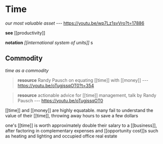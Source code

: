 # Time

_our most valuable asset_ --- <https://youtu.be/wp7Lz1svVro?t=17886>

**see** [[productivity]]

**notation** _[[international system of units]]_ $\mathrm s$

## Commodity

_time as a commodity_

> **resource** Randy Pausch on equating [[time]] with [[money]] --- <https://youtu.be/oTugjssqOT0?t=354>

> **resource** actionable advice for [[time]] management, talk by Randy Pausch --- <https://youtu.be/oTugjssqOT0>

[[time]] and [[money]] are highly equatable. many fail to understand the value of their [[time]], throwing away hours to save a few dollars

one's [[time]] is worth approximately double their salary to a [[business]], after factoring in complementary expenses and [[opportunity cost]]s such as heating and lighting and occupied office real estate
